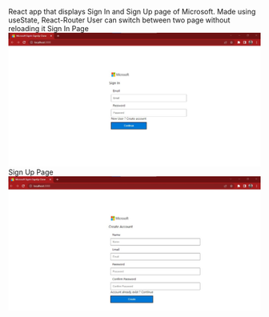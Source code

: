 React app that displays Sign In and Sign Up page of Microsoft. Made using useState, React-Router
User can switch between two page without reloading it
Sign In Page
![](signin.jpg)
Sign Up Page
![](signup.jpg)
